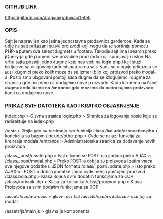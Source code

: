 ### GITHUB LINK
https://github.com/dragomirj/domaci1-iteh

### OPIS
Sajt je napravljen kao jedna jednostavna prodavnica garderobe. Kada se udje na sajt prikazani su svi proizvodi koji mogu da se sortiraju pomocu PHP-a putem
dva select dugmeta u footeru. Takodje sajt ima i search preko jQuery-ja gde promeni sve pozadine proizvoda koji ispunjavaju uslov. Na vrhu sajta postoji
jedno dugme koje nas vodi na login.php i koji sluzi iskljucivo sa ulogovanje administratora na sajt. Kada se uloguje prikazuju se `EDIT` dugmici preko kojih
moze da se izmeni bilo koji proizvod preko modal-a. Posto smo ulogovani postoji sada dugme da se izlogujemo i dugme za stranicu gde mozemo da dodajemo nove proizvode.
Kada kliknemo na `Panel` dugme onda idemo na /entrance gde mozemo da pretrazujemo proizvode kao i da dodajemo nove.

### PRIKAZ SVIH DATOTEKA KAO I KRATKO OBJASNJENJE
index.php                   > Glavna stranica
login.php                   > Stranica za logovanje posle koje se redirektuje na index.php

/tests                      > 2fajla gde su testiranje sve funkcije klasa
/include/connection.php     > konekcija sa bazom
/include/other.php          > Ovde se nalazi funkcija za kreiranje modala
/entrance                   > Administratorska stranica za dodavanje novih proizvoda

/class/_post/create.php     > Fajl u kome se POST-uju podaci preko AJAX-a
/class/_post/modal.php      > Preko POST-a dobija `ID` proizvoda i zatim vraca sve njegove podatke u JSON formatu
/class/_post/update.php     > Isto preko AJAX-a i POST-a dobija podatke samo ovde menja postojeci proizvod
/class/boja.php             > Klasa Boje a svim dodatim funkcijama za OOP
/class/korisnik.php         > Klasa za korisnika
/class/proizvod.php         > Klasa Proizvoda sa svim dodatim funkcijama za OOP

/assets/css/main.css        > glavni css fajl
/assets/css/modal.css       > css fajl za modal

/assets/js/main.js          > glavna js komponenta